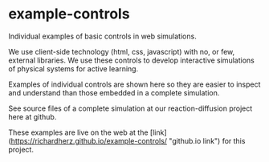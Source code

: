 # example-controls
Individual examples of basic controls in web simulations.

We use client-side technology (html, css, javascript) with no, or few, external libraries. We use these controls to develop interactive simulations of physical systems for active learning.

Examples of individual controls are shown here so they are easier to inspect and understand than those embedded in a complete simulation.

See source files of a complete simulation at our reaction-diffusion project here at github.

These examples are live on the web at the [link] (https://richardherz.github.io/example-controls/ "github.io link") for this project.
